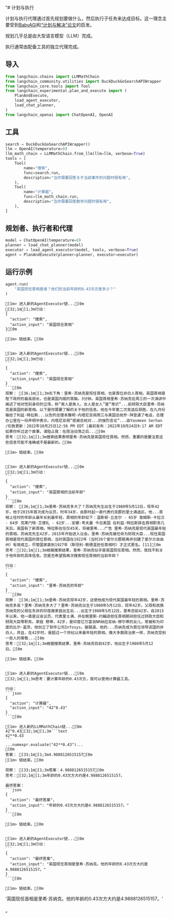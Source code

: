 “# 计划与执行

计划与执行代理通过首先规划要做什么，然后执行子任务来达成目标。这一理念主要受到[BabyAGI](https://github.com/yoheinakajima/babyagi)和[“计划与解决”论文](https://arxiv.org/abs/2305.04091)的启发。

规划几乎总是由大型语言模型（LLM）完成。

执行通常由配备工具的独立代理完成。

## 导入

```python
from langchain.chains import LLMMathChain
from langchain_community.utilities import DuckDuckGoSearchAPIWrapper
from langchain_core.tools import Tool
from langchain_experimental.plan_and_execute import (
    PlanAndExecute,
    load_agent_executor,
    load_chat_planner,
)
from langchain_openai import ChatOpenAI, OpenAI
```

## 工具

```python
search = DuckDuckGoSearchAPIWrapper()
llm = OpenAI(temperature=0)
llm_math_chain = LLMMathChain.from_llm(llm=llm, verbose=True)
tools = [
    Tool(
        name="搜索",
        func=search.run,
        description="当你需要回答关于当前事件的问题时很有用",
    ),
    Tool(
        name="计算器",
        func=llm_math_chain.run,
        description="当你需要回答数学问题时很有用",
    ),
]
```

## 规划者、执行者和代理

```python
model = ChatOpenAI(temperature=0)
planner = load_chat_planner(model)
executor = load_agent_executor(model, tools, verbose=True)
agent = PlanAndExecute(planner=planner, executor=executor)
```

## 运行示例

```python
agent.run(
    "英国现任首相是谁？他们的当前年龄的0.43次方是多少？"
)
```

    
    
    [1m> 进入新的AgentExecutor链...[0m
    [32;1m[1;3m行动：
    {
      "action": "搜索",
      "action_input": "英国现任首相"
    }[0m
    
    [1m> 链结束。[0m
    
    
    [1m> 进入新的AgentExecutor链...[0m
    [32;1m[1;3m行动：
    ```
    {
      "action": "搜索",
      "action_input": "英国现任首相"
    }
    ```[0m
    观察： [36;1m[1;3m右下角：里希·苏纳克是现任首相，也是首位非白人首相。英国首相是陛下政府的最高部长，也是英国内阁的首脑。3分钟。英国首相里希·苏纳克在周三的一次演讲中阐述了他对性别身份的立场，称“男人是男人，女人是女人”是“常识”...前财政大臣里希·苏纳克是英国的新首相。以下是你需要了解的关于他的信息。他在今年第二次竞选后获胜，在九月份输给了利兹·特拉斯...以色列总理本雅明·内塔尼亚胡周三与美国总统乔·拜登通了电话，总理办公室在一份声明中表示。内塔尼亚胡“感谢总统对...的强烈言论”...由Yasmeen Serhan /伦敦更新：2022年10月25日12:56 PM EDT |最初发布：2022年10月24日9:17 AM EDT 如果你听过这个故事，请阻止我：在政治动荡之后...[0m
    思考：[32;1m[1;3m搜索结果表明里希·苏纳克是英国现任首相。然而，重要的是要注意这些信息可能不准确或不是最新的。[0m
    
    [1m> 链结束。[0m
    
    
    [1m> 进入新的AgentExecutor链...[0m
    [32;1m[1;3m行动：
    ```
    {
      "action": "搜索",
      "action_input": "英国首相的当前年龄"
    }
    ```[0m
    观察： [36;1m[1;3m里希·苏纳克多大了？苏纳克先生出生于1980年5月12日，现年42岁。他于2015年首次成为议员，时年34岁，自那时起一直代表约克郡的里士满选区。他...首相上任时的年龄从最年长到最年轻，首相的年龄如下：温斯顿·丘吉尔 - 65岁 詹姆斯·卡拉汉 - 64岁 克莱门特·艾德礼 - 62岁...安娜·考夫曼 今日美国 在利兹·特拉斯辞去首相职务几天后，英国有了新首相。特拉斯在任仅45天，将被里希...广告 里希·苏纳克是现代英国最年轻的首相。苏纳克先生42岁，2015年开始进入议会。里希·苏纳克被任命为财政大臣...现任英国首相是现代英国的首位首相，当时英国在1922年（当时26个爱尔兰郡脱离并创建了爱尔兰自由州）有效成立，尽管国家直到1927年（斯坦利·鲍德温担任首相时）才正式更名。[11][0m
    思考：[32;1m[1;3m根据搜索结果，里希·苏纳克似乎是英国现任首相。然而，我找不到关于他年龄的具体信息。您是否希望我再次搜索现任首相的当前年龄？
    
    行动：
    ```
    {
      "action": "搜索",
      "action_input": "里希·苏纳克的年龄"
    }
    ```[0m
    观察： [36;1m[1;3m里希·苏纳克现年42岁，这使他成为现代英国最年轻的首相。里希·苏纳克多高？里希·苏纳克多大了？里希·苏纳克出生于1980年5月12日，现年42岁。父母和民族 苏纳克的父母在东非的印度裔家庭出生后...出生于1980年5月12日，里希目前42岁。自2015年以来，他一直是议会议员，代表里士满，并在鲍里斯·约翰逊担任首相期间担任过财政大臣和财政大臣等职务。家庭 穆蒂，42岁，是印度亿万富翁NR纳拉亚纳·穆尔蒂的女儿，常被称为印度的比尔·盖茨，他创立了软件公司Infosys。据报道，他的...苏纳克成为首位领导该国的非白人，并且，在42岁时，是超过一个世纪以来最年轻的首相。像大多数政治家一样，苏纳克受到一些人的尊敬...[0m
    思考：[32;1m[1;3m根据搜索结果，里希·苏纳克目前42岁。他出生于1980年5月12日。[0m
    
    [1m> 链结束。[0m
    
    
    [1m> 进入新的AgentExecutor链...[0m
    [32;1m[1;3m思考：要计算年龄的0.43次方，我可以使用计算器工具。
    
    行动：
    ```json
    {
      "action": "计算器",
      "action_input": "42^0.43"
    }
    ```[0m
    
    [1m> 进入新的LLMMathChain链...[0m
    42^0.43[32;1m[1;3m```text
    42**0.43
    ```
    ...numexpr.evaluate("42**0.43")...
    [0m
    答案： [33;1m[1;3m4.9888126515157[0m
    [1m> 链结束。[0m
    
    观察： [33;1m[1;3m答案：4.9888126515157[0m
    思考：[32;1m[1;3m年龄的0.43次方大约是4.9888126515157。
    
    最终答案：
    ```json
    {
      "action": "最终答案",
      "action_input": "年龄的0.43次方大约是4.9888126515157。"
    }
    ```[0m
    
    [1m> 链结束。[0m
    
    
    [1m> 进入新的AgentExecutor链...[0m
    [32;1m[1;3m行动：
    ```
    {
      "action": "最终答案",
      "action_input": "英国现任首相是里希·苏纳克。他的年龄的0.43次方大约是4.9888126515157。"
    }
    ```[0m
    
    [1m> 链结束。[0m





'英国现任首相是里希·苏纳克。他的年龄的0.43次方大约是4.9888126515157。'




```python

```

”